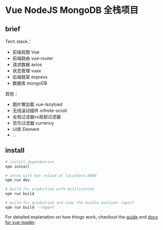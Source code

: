 # Vue NodeJS MongoDB 全栈项目

## brief

Tech stack：
- 前端视图  Vue
- 前端路由 vue-router
- 请求数据 axios
- 状态管理 vuex
- 后端框架 express
- 数据库  mongoDB

其他：
- 图片懒加载 vue-lazyload
- 无线滚动插件 infinite-scroll
- 全局过滤器vs局部过滤器
- 货币过滤器 currency
- UI库 Element
- ...


## install

``` bash
# install dependencies
npm install

# serve with hot reload at localhost:8080
npm run dev

# build for production with minification
npm run build

# build for production and view the bundle analyzer report
npm run build --report
```

For detailed explanation on how things work, checkout the [guide](http://vuejs-templates.github.io/webpack/) and [docs for vue-loader](http://vuejs.github.io/vue-loader).

